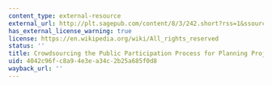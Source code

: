 ```yaml
---
content_type: external-resource
external_url: http://plt.sagepub.com/content/8/3/242.short?rss=1&ssource=mfr
has_external_license_warning: true
license: https://en.wikipedia.org/wiki/All_rights_reserved
status: ''
title: Crowdsourcing the Public Participation Process for Planning Projects
uid: 4042c96f-c8a9-4e3e-a34c-2b25a685f0d8
wayback_url: ''
---
```

